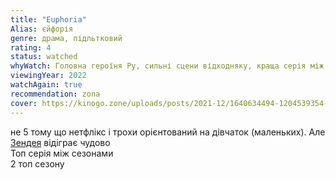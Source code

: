 ```yaml
---
title: "Euphoria"
Alias: єйфорія
genre: драма, підльтковий
rating: 4
status: watched
whyWatch: Головна героїня Ру, сильні сцени відходняку, краща серія між сезонами, де вони говорять у кафе
viewingYear: 2022
watchAgain: true
recommendation: zona
cover: https://kinogo.zone/uploads/posts/2021-12/1640634494-1204539354-eyforiya.jpg
---
```

не 5 тому що нетфлікс і трохи орієнтований на дівчаток (маленьких). Але [Зендея](https://ua.wikipedia.org/wiki/%D0%97%D0%B5%D0%BD%D0%B4%D0%B5%D1%8F) відіграє чудово  
Топ серія між сезонами  
2 топ сезону

